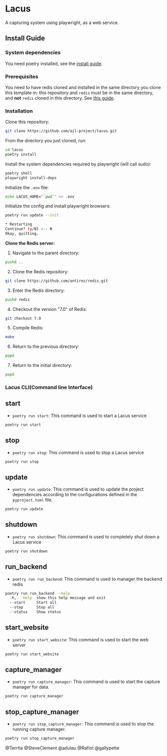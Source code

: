 # Lacus

A capturing system using playwright, as a web service.

## Install Guide

### System dependencies

You need poetry installed, see the [install guide](https://python-poetry.org/docs/).

### Prerequisites

You need to have redis cloned and installed in the same directory you clone this template in:
this repository and `redis` must be in the same directory, and **not** `redis` cloned in this directory. See [this guide](https://www.lookyloo.eu/docs/main/install-lookyloo.html#_install_redis).

### Installation

Clone this repository:

```bash
git clone https://github.com/ail-project/lacus.git
```

From the directory you just cloned, run:

```bash
cd lacus
poetry install
```

Install the system dependencies required by playwright (will call sudo):

```bash
poetry shell 
playwright install-deps
```

Initialize the `.env` file:

```bash
echo LACUS_HOME="`pwd`" >> .env
```

Initialize the config and install playwright browsers:

```bash
poetry run update --init

* Restarting
Continue? (y/N) <-- N
Okay, quitting.
```

**Clone the Redis server:**

1. Navigate to the parent directory:

```bash
pushd ..
```

2. Clone the Redis repository:

```bash
git clone https://github.com/antirez/redis.git
```

3. Enter the Redis directory:

```bash
pushd redis
```

4. Checkout the version "7.0" of Redis:

```bash
git checkout 7.0
```

5. Compile Redis:

```bash
make
```

6. Return to the previous directory:

```bash
popd
```

7. Return to the initial directory:

```bash
popd
```

### Lacus CLI(Command line Interface)
## start
- `poetry run start`: This command is used to start a Lacus service
```bash
poetry run start 
```
## stop
- `poetry run stop`: This command is used to stop a Lacus service
```bash
poetry run stop
```

## update
- `poetry run update`: This command is used to update the project dependencies according to the configurations defined in the `pyproject.toml` file.
```bash
poetry run update
```

## shutdown
- `poetry run shutdown`: This command is used to completely shut down a  Lacus service
```bash
poetry run shutdown 
```

## run_backend
- `poetry run run_backend`: This command is used to manager the backend redis 
```bash
poetry run run_backend --help 
  -h, --help  show this help message and exit
  --start     Start all
  --stop      Stop all
  --status    Show status
```
## start_website
- `poetry run start_website`: This command is used to start the web server 
```bash
poetry run start_website
```
## capture_manager
- `poetry run capture_manager`: This command is used to start the capture manager for data.
```bash
poetry run capture_manager
```

## stop_capture_manager
- `poetry run stop_capture_manager`: This command is used to stop the running capture manager.
```bash
poetry run stop_capture_manager
```


@Terrtia @SteveClement @adulau @Rafiot @gallypette 